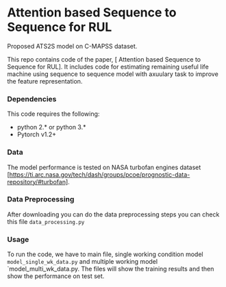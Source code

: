 # Attention based Sequence to Sequence for RUL
 Proposed ATS2S model on C-MAPSS dataset.

This repo contains code of the paper, 	[ Attention based Sequence to Sequence for RUL]. It includes code for estimating remaining useful life machine using sequence to sequence model with axuulary task to improve the feature representation.

### Dependencies
This code requires the following:
* python 2.\* or python 3.\*
* Pytorch v1.2+

### Data
The model performance is tested on NASA turbofan engines dataset [https://ti.arc.nasa.gov/tech/dash/groups/pcoe/prognostic-data-repository/#turbofan]. 

### Data Preprocessing
After downloading you can do the data preprocessing steps you can check this file `data_processing.py`

### Usage
To run the code, we have to main file, single working condition model `model_single_wk_data.py` and multiple working model  `model_multi_wk_data.py. The files will show the training results and then show the performance on test set. 

